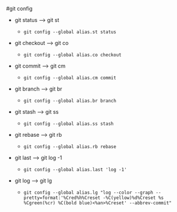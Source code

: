 #git config

* git status --> git st
    - `git config --global alias.st status`

* git checkout --> git co
    - `git config --global alias.co checkout`

* git commit --> git cm
    - `git config --global alias.cm commit`

* git branch --> git br
    - `git config --global alias.br branch`

* git stash --> git ss
    - `git config --global alias.ss stash`

* git rebase —> git rb
    - `git config --global alias.rb rebase`

* git last --> git log -1
    - `git config --global alias.last 'log -1'`

* git log --> git lg
    - `git config --global alias.lg "log --color --graph --pretty=format:'%Cred%h%Creset -%C(yellow)%d%Creset %s %Cgreen(%cr) %C(bold blue)<%an>%Creset' --abbrev-commit"`
